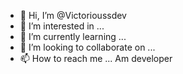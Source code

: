 - 👋 Hi, I’m @Victorioussdev
- 👀 I’m interested in ...
- 🌱 I’m currently learning ...
- 💞️ I’m looking to collaborate on ...
- 📫 How to reach me ...
Am developer
<!---
Victorioussdev/Victorioussdev is a ✨ special ✨ repository because its `README.md` (this file) appears on your GitHub profile.
You can click the Preview link to take a look at your changes.
--->
